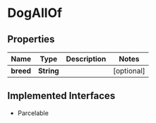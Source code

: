 

# DogAllOf

## Properties

Name | Type | Description | Notes
------------ | ------------- | ------------- | -------------
**breed** | **String** |  |  [optional]


## Implemented Interfaces

* Parcelable


